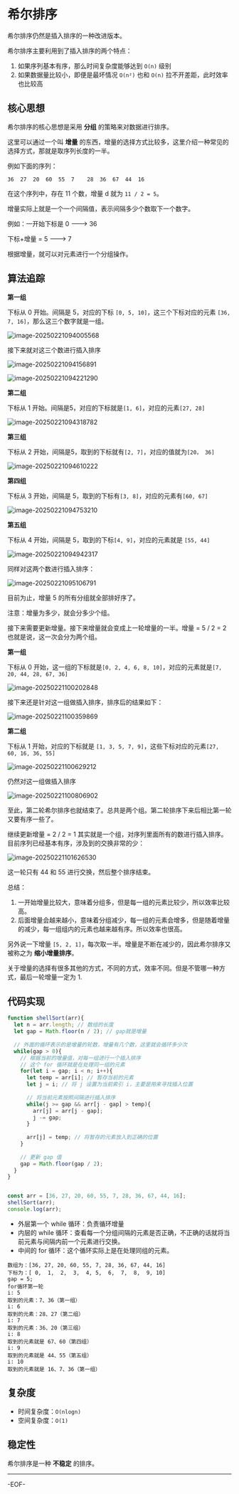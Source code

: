 # 希尔排序

希尔排序仍然是插入排序的一种改进版本。

希尔排序主要利用到了插入排序的两个特点：

1. 如果序列基本有序，那么时间复杂度能够达到 `O(n)` 级别
1. 如果数据量比较小，即便是最坏情况 `O(n²)` 也和 `O(n)` 拉不开差距，此时效率也比较高

## 核心思想

希尔排序的核心思想是采用 **分组** 的策略来对数据进行排序。

这里可以通过一个叫 **增量** 的东西，增量的选择方式比较多，这里介绍一种常见的选择方式，那就是取序列长度的一半。

例如下面的序列：

```
36	27	20	60	55	7	 28	 36	 67	 44	 16
```

在这个序列中，存在 11 个数，增量 d 就为 `11 / 2 = 5`。

增量实际上就是一个一个间隔值，表示间隔多少个数取下一个数字。

例如：一开始下标是 0 ---> 36

下标+增量 = 5 ---> 7

根据增量，就可以对元素进行一个分组操作。



## 算法追踪

**第一组**

下标从 0 开始。间隔是 5，对应的下标 `[0, 5, 10]`，这三个下标对应的元素 `[36, 7, 16]`，那么这三个数字就是一组。

![image-20250221094005568](https://xiejie-typora.oss-cn-chengdu.aliyuncs.com/2025-02-21-014005.png)

接下来就对这三个数进行插入排序

![image-20250221094156891](https://xiejie-typora.oss-cn-chengdu.aliyuncs.com/2025-02-21-014157.png)

![image-20250221094221290](https://xiejie-typora.oss-cn-chengdu.aliyuncs.com/2025-02-21-014221.png)

**第二组**

下标从 1 开始。间隔是5，对应的下标就是`[1, 6]`，对应的元素`[27, 28]`

![image-20250221094318782](https://xiejie-typora.oss-cn-chengdu.aliyuncs.com/2025-02-21-014319.png)

**第三组**

下标从 2 开始，间隔是5，取到的下标就有`[2, 7]`，对应的值就为`[20， 36]`

![image-20250221094610222](https://xiejie-typora.oss-cn-chengdu.aliyuncs.com/2025-02-21-014610.png)

**第四组**

下标从 3 开始，间隔是 5，取到的下标有`[3, 8]`，对应的元素有`[60, 67]`

![image-20250221094753210](https://xiejie-typora.oss-cn-chengdu.aliyuncs.com/2025-02-21-014753.png)

**第五组**

下标从 4 开始，间隔是 5，取到的下标`[4, 9]`，对应的元素就是 `[55, 44]`

![image-20250221094942317](https://xiejie-typora.oss-cn-chengdu.aliyuncs.com/2025-02-21-014942.png)

同样对这两个数进行插入排序：

![image-20250221095106791](https://xiejie-typora.oss-cn-chengdu.aliyuncs.com/2025-02-21-015107.png)

目前为止，增量 5 的所有分组就全部排好序了。

注意：增量为多少，就会分多少个组。

接下来需要更新增量。接下来增量就会变成上一轮增量的一半。增量 = 5 / 2 = 2 也就是说，这一次会分为两个组。

**第一组**

下标从 0 开始，这一组的下标就是`[0, 2, 4, 6, 8, 10]`，对应的元素就是`[7, 20, 44, 28, 67, 36]`

![image-20250221100202848](https://xiejie-typora.oss-cn-chengdu.aliyuncs.com/2025-02-21-020203.png)

接下来还是针对这一组做插入排序，排序后的结果如下：

![image-20250221100359869](https://xiejie-typora.oss-cn-chengdu.aliyuncs.com/2025-02-21-020400.png)

**第二组**

下标从 1 开始，对应的下标就是 `[1, 3, 5, 7, 9]`，这些下标对应的元素`[27, 60, 16, 36, 55]`

![image-20250221100629212](https://xiejie-typora.oss-cn-chengdu.aliyuncs.com/2025-02-21-020629.png)

仍然对这一组做插入排序

![image-20250221100806902](https://xiejie-typora.oss-cn-chengdu.aliyuncs.com/2025-02-21-020807.png)

至此，第二轮希尔排序也就结束了。总共是两个组。第二轮排序下来后相比第一轮又要有序一些了。



继续更新增量 = 2 / 2 = 1 其实就是一个组，对序列里面所有的数进行插入排序。目前序列已经基本有序，涉及到的交换非常的少：

![image-20250221101626530](https://xiejie-typora.oss-cn-chengdu.aliyuncs.com/2025-02-21-021626.png)

这一轮只有 44 和 55 进行交换，然后整个排序结束。



总结：

1. 一开始增量比较大，意味着分组多，但是每一组的元素比较少，所以效率比较高。
2. 后面增量会越来越小，意味着分组减少，每一组的元素会增多，但是随着增量的减少，每一组组内的元素也越来越有序。所以效率也很高。

另外说一下增量 `[5, 2, 1]`，每次取一半。增量是不断在减少的，因此希尔排序又被称之为 **缩小增量排序**。

关于增量的选择有很多其他的方式，不同的方式，效率不同。但是不管哪一种方式，最后一轮增量一定为 1.



## 代码实现

```js
function shellSort(arr){
  let n = arr.length; // 数组的长度
  let gap = Math.floor(n / 2); // gap就是增量
  
  // 外面的循环表示的是增量的轮数，增量有几个数，这里就会循环多少次
  while(gap > 0){
    // 根据当前的增量值，对每一组进行一个插入排序
    // 这个 for 循环就是在处理同一组的元素
    for(let i = gap; i < n; i++){
      let temp = arr[i]; // 暂存当前的元素
      let j = i; // 将 j 设置为当前索引 i，主要是用来寻找插入位置
      
      // 将当前元素按照间隔进行插入排序
      while(j >= gap && arr[j - gap] > temp){
        arr[j] = arr[j - gap];
        j -= gap;
      }
      
      arr[j] = temp; // 将暂存的元素放入到正确的位置
    }
    
    // 更新 gap 值
    gap = Math.floor(gap / 2);
  }
}


const arr = [36, 27, 20, 60, 55, 7, 28, 36, 67, 44, 16];
shellSort(arr);
console.log(arr);
```

- 外层第一个 while 循环：负责循环增量
- 内层的 while 循环：查看每一个分组间隔的元素是否正确，不正确的话就将当前元素与间隔内前一个元素进行交换。
- 中间的 for 循环：这个循环实际上是在处理同组的元素。

```
数组为：[36, 27, 20, 60, 55, 7, 28, 36, 67, 44, 16]
下标为：[ 0,  1,  2,  3,  4, 5,  6,  7,  8,  9, 10]
gap = 5;
for循环第一轮
i: 5
取到的元素：7、36（第一组）
i: 6
取到的元素：28、27（第二组）
i: 7
取到的元素：36、20（第三组）
i: 8
取到的元素就是 67、60（第四组）
i: 9
取到的元素就是 44、55（第五组）
i: 10
取到的元素就是 16、7、36（第一组）
```



## 复杂度

- 时间复杂度：`O(nlogn)`
- 空间复杂度：`O(1)`



## 稳定性

希尔排序是一种 **不稳定** 的排序。

---

-EOF-
